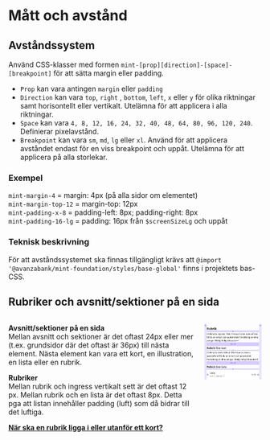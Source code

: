 # Mått och avstånd

## Avståndssystem 
Använd CSS-klasser med formen `mint-[prop][direction]-[space]-[breakpoint]` för att sätta margin eller padding.

- `Prop` kan vara antingen `margin` eller `padding`
- `Direction` kan vara `top`, `right` , `bottom`, `left`, `x` eller `y` för olika riktningar samt horisontellt eller vertikalt. Utelämna för att applicera i alla riktningar.
- `Space` kan vara `4, 8, 12, 16, 24, 32, 40, 48, 64, 80, 96, 120, 240`. Definierar pixelavstånd.
- `Breakpoint` kan vara `sm`, `md`, `lg` eller `xl`. Använd för att applicera avståndet endast för en viss breakpoint och uppåt. Utelämna för att applicera på alla storlekar.

### Exempel

`mint-margin-4` = margin: 4px (på alla sidor om elementet)<br>
`mint-margin-top-12` = margin-top: 12px<br>
`mint-padding-x-8` = padding-left: 8px; padding-right: 8px<br>
`mint-padding-16-lg` = padding: 16px från `$screenSizeLg` och uppåt

### Teknisk beskrivning
För att avståndssystemet ska finnas tillgängligt krävs att `@import '@avanzabank/mint-foundation/styles/base-global'` finns i projektets bas-CSS.



## Rubriker och avsnitt/sektioner på en sida

<div class="columns">
<div class="column">

**Avsnitt/sektioner på en sida**  
Mellan avsnitt och sektioner är det oftast 24px eller mer (t.ex. grundsidor där det oftast är 36px) till nästa element. Nästa element kan vara ett kort, en illustration, en lista eller en rubrik.

**Rubriker**  
Mellan rubrik och ingress vertikalt sett är det oftast 12 px. 
Mellan rubrik och en lista är det oftast 8px. Detta pga att listan innehåller padding (luft) som då bidrar till det luftiga. 


[**När ska en rubrik ligga i eller utanför ett kort?**](/styleguides/headings-and-cards)

</div>
<div class="column">

![Exempel på avstånd mellan avsnitt och rubriker](/docs/_media/layout/mall_avsnitt_och_rubriker.png) 

</div>
</div>
